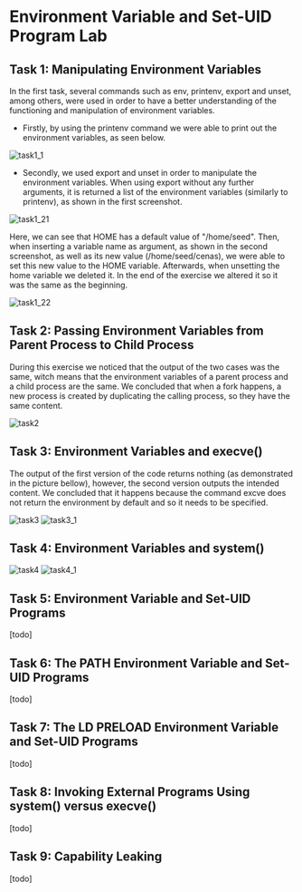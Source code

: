 # Environment Variable and Set-UID Program Lab

## Task 1: Manipulating Environment Variables

In the first task, several commands such as env, printenv, export and unset, among others, were used in order to have a better understanding of the functioning and manipulation of environment variables.

* Firstly, by using the printenv command we were able to print out the environment variables, as seen below. 

![task1_1](LOGBOOK_screenshots/LOGBOOK4/task1_1.jpg)

* Secondly, we used export and unset in order to manipulate the environment variables. When using export without any further arguments, it is returned a list of the environment variables (similarly to printenv), as shown in the first screenshot.

![task1_21](LOGBOOK_screenshots/LOGBOOK4/task1_21.jpg)

Here, we can see that HOME has a default value of "/home/seed". Then, when inserting a variable name as argument, as shown in the second screenshot, as well as its new value (/home/seed/cenas), we were able to set this new value to the HOME variable. Afterwards, when unsetting the home variable we deleted it. In the end of the exercise we altered it so it was the same as the beginning.

![task1_22](LOGBOOK_screenshots/LOGBOOK4/task1_22.jpg)

## Task 2: Passing Environment Variables from Parent Process to Child Process

During this exercise we noticed that the output of the two cases was the same, witch means that the environment variables of a parent process and a child process are the same. We concluded that when a fork happens, a new process is created by duplicating the calling process, so they have the same content.

![task2](LOGBOOK_screenshots/LOGBOOK4/task2.png)

## Task 3: Environment Variables and execve()

The output of the first version of the code returns nothing (as demonstrated in the picture bellow), however, the second version outputs the intended content. We concluded that it happens because the command excve does not return the environment by default and so it needs to be specified.

![task3](LOGBOOK_screenshots/LOGBOOK4/task3.png)
![task3_1](LOGBOOK_screenshots/LOGBOOK4/task3_1.png)


## Task 4: Environment Variables and system()

![task4](LOGBOOK_screenshots/LOGBOOK4/task4.png)
![task4_1](LOGBOOK_screenshots/LOGBOOK4/task4_1.jpg)


## Task 5: Environment Variable and Set-UID Programs
[todo]

## Task 6: The PATH Environment Variable and Set-UID Programs
[todo]

## Task 7: The LD PRELOAD Environment Variable and Set-UID Programs
[todo]

## Task 8: Invoking External Programs Using system() versus execve()
[todo]

## Task 9: Capability Leaking
[todo]
